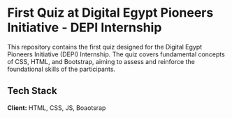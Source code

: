 
# First Quiz at Digital Egypt Pioneers Initiative - DEPI Internship

This repository contains the first quiz designed for the Digital Egypt Pioneers Initiative (DEPI) Internship. The quiz covers fundamental concepts of CSS, HTML, and Bootstrap, aiming to assess and reinforce the foundational skills of the participants.


## Tech Stack

**Client:** HTML, CSS, JS, Boaotsrap
